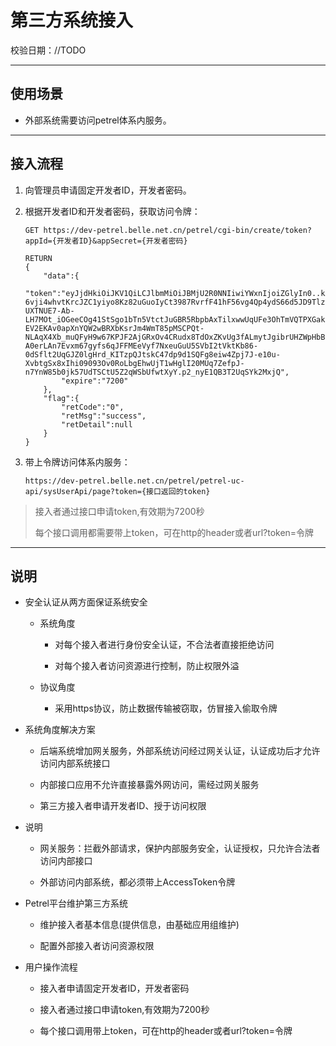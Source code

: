 # 第三方系统接入

校验日期：//TODO

---

## 使用场景

* 外部系统需要访问petrel体系内服务。

---

## 接入流程

1. 向管理员申请固定开发者ID，开发者密码。
2. 根据开发者ID和开发者密码，获取访问令牌：

   ```
   GET https://dev-petrel.belle.net.cn/petrel/cgi-bin/create/token?appId={开发者ID}&appSecret={开发者密码}
   ```

   ```
   RETURN
   {
       "data":{
           "token":"eyJjdHkiOiJKV1QiLCJlbmMiOiJBMjU2R0NNIiwiYWxnIjoiZGlyIn0..kAm3tgg9tDc7FT6M.Fol4T5SWb3kNHol7BwHxxhkV6NKAhjl-6vji4whvtKrcJZC1yiyo8Kz82uGuoIyCt3987RvrfF41hF56vg4Qp4ydS66d5JD9TlzFcES4RKuQ2O3tcfHSl50HCvDvn0ioXxJ9Eb9zZuIt-UXTNUE7-Ab-LH7MOt_iOGeeCOg41StSgo1bTn5VtctJuGBR5RbpbAxTilxwwUqUFe3OhTmVQTPXGak5BpQJF0uke4yKTZbIKn07Y3PPAv_BXvnfPt3mw4oxFH43kdZPibNfBbIQqaV8ADXWXMI-EV2EKAv0apXnYQW2wBRXbKsrJm4WmT85pMSCPQt-NLAqX4Xb_muQFyH9w67KPJF2AjGRxOv4CRudx8TdOxZKvUg3fALmytJgibrUHZWpHbBCYLD1hqtMqQwPDuhbLFYQS6mIAq44pzCENnK3nHhX2G44_qBZkcUc4CS91vMFI0-A0erLAn7Evxm67gyfs6qJFFMEeVyf7NxeuGuU5SVbI2tVktKb86-0dSflt2UqGJZ0lgHrd_KITzpQJtskC47dp9d1SQFg8eiw4Zpj7J-e10u-XvbtgSx8xIhi09093Ov0RoLbgEhwUjT1wHglI20MUq7ZefpJ-n7YnW85b0jk57UdTSCtU5Z2qWSbUfwtXyY.p2_nyE1QB3T2UqSYk2MxjQ",
           "expire":"7200"
       },
       "flag":{
           "retCode":"0",
           "retMsg":"success",
           "retDetail":null
       }
   }
   ```

3. 带上令牌访问体系内服务：  
   ```
   https://dev-petrel.belle.net.cn/petrel/petrel-uc-api/sysUserApi/page?token={接口返回的token}
   ```

> 接入者通过接口申请token,有效期为7200秒
>
> 每个接口调用都需要带上token，可在http的header或者url?token=令牌

---

## 说明

* 安全认证从两方面保证系统安全

  * 系统角度

    * 对每个接入者进行身份安全认证，不合法者直接拒绝访问

    * 对每个接入者访问资源进行控制，防止权限外溢

  * 协议角度

    * 采用https协议，防止数据传输被窃取，仿冒接入偷取令牌

* 系统角度解决方案

  * 后端系统增加网关服务，外部系统访问经过网关认证，认证成功后才允许访问内部系统接口

  * 内部接口应用不允许直接暴露外网访问，需经过网关服务

  * 第三方接入者申请开发者ID、授于访问权限

* 说明

  * 网关服务：拦截外部请求，保护内部服务安全，认证授权，只允许合法者访问内部接口

  * 外部访问内部系统，都必须带上AccessToken令牌

* Petrel平台维护第三方系统

  * 维护接入者基本信息\(提供信息，由基础应用组维护\)

  * 配置外部接入者访问资源权限

* 用户操作流程

  * 接入者申请固定开发者ID，开发者密码

  * 接入者通过接口申请token,有效期为7200秒

  * 每个接口调用带上token，可在http的header或者url?token=令牌



